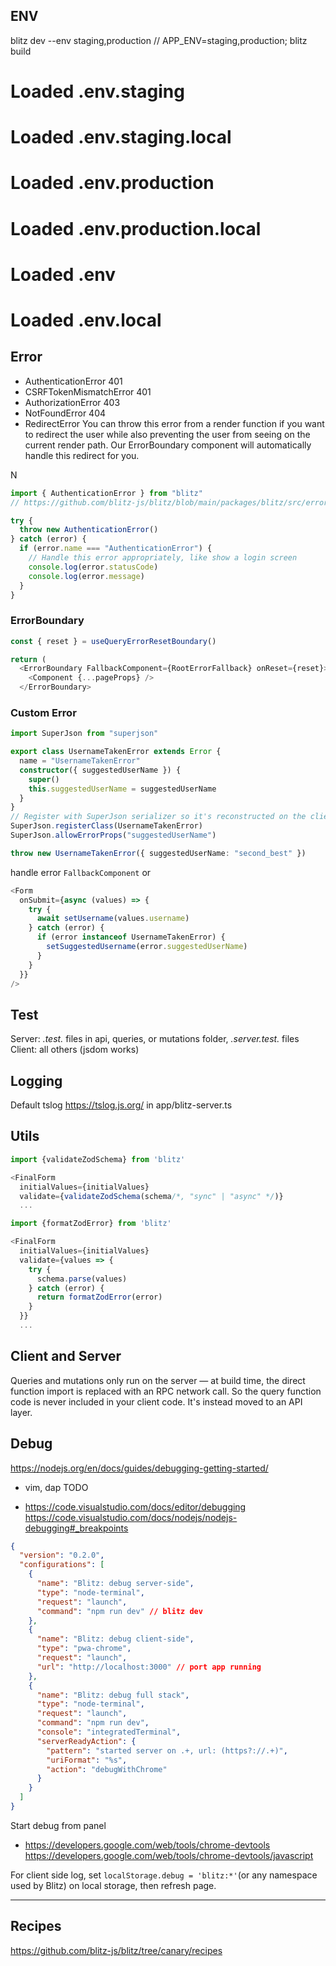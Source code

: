 ## ENV

blitz dev --env staging,production // APP_ENV=staging,production; blitz build

# Loaded .env.staging

# Loaded .env.staging.local

# Loaded .env.production

# Loaded .env.production.local

# Loaded .env

# Loaded .env.local

## Error

- AuthenticationError 401
- CSRFTokenMismatchError 401
- AuthorizationError 403
- NotFoundError 404
- RedirectError
  You can throw this error from a render function if you want to redirect the user while also preventing the user from seeing on the current render path. Our ErrorBoundary component will automatically handle this redirect for you.

N

```typescript
import { AuthenticationError } from "blitz"
// https://github.com/blitz-js/blitz/blob/main/packages/blitz/src/errors.ts

try {
  throw new AuthenticationError()
} catch (error) {
  if (error.name === "AuthenticationError") {
    // Handle this error appropriately, like show a login screen
    console.log(error.statusCode)
    console.log(error.message)
  }
}
```

### ErrorBoundary

```typescript
const { reset } = useQueryErrorResetBoundary()

return (
  <ErrorBoundary FallbackComponent={RootErrorFallback} onReset={reset}>
    <Component {...pageProps} />
  </ErrorBoundary>
```

### Custom Error

```typescript
import SuperJson from "superjson"

export class UsernameTakenError extends Error {
  name = "UsernameTakenError"
  constructor({ suggestedUserName }) {
    super()
    this.suggestedUserName = suggestedUserName
  }
}
// Register with SuperJson serializer so it's reconstructed on the client for qinstanceof` to work.
SuperJson.registerClass(UsernameTakenError)
SuperJson.allowErrorProps("suggestedUserName")

throw new UsernameTakenError({ suggestedUserName: "second_best" })
```

handle error
`FallbackComponent` or

```typescript
<Form
  onSubmit={async (values) => {
    try {
      await setUsername(values.username)
    } catch (error) {
      if (error instanceof UsernameTakenError) {
        setSuggestedUsername(error.suggestedUserName)
      }
    }
  }}
/>
```

## Test

Server: _.test._ files in api, queries, or mutations folder, _.server.test._ files
Client: all others (jsdom works)

## Logging

Default tslog https://tslog.js.org/ in app/blitz-server.ts

## Utils

```typescript
import {validateZodSchema} from 'blitz'

<FinalForm
  initialValues={initialValues}
  validate={validateZodSchema(schema/*, "sync" | "async" */)}
  ...
```

```typescript
import {formatZodError} from 'blitz'

<FinalForm
  initialValues={initialValues}
  validate={values => {
    try {
      schema.parse(values)
    } catch (error) {
      return formatZodError(error)
    }
  }}
  ...
```

## Client and Server

Queries and mutations only run on the server — at build time, the direct function import is replaced with an RPC network call. So the query function code is never included in your client code. It's instead moved to an API layer.

## Debug

https://nodejs.org/en/docs/guides/debugging-getting-started/

- vim, dap
  TODO

- https://code.visualstudio.com/docs/editor/debugging
  https://code.visualstudio.com/docs/nodejs/nodejs-debugging#_breakpoints

```json .vscode/launch.json
{
  "version": "0.2.0",
  "configurations": [
    {
      "name": "Blitz: debug server-side",
      "type": "node-terminal",
      "request": "launch",
      "command": "npm run dev" // blitz dev
    },
    {
      "name": "Blitz: debug client-side",
      "type": "pwa-chrome",
      "request": "launch",
      "url": "http://localhost:3000" // port app running
    },
    {
      "name": "Blitz: debug full stack",
      "type": "node-terminal",
      "request": "launch",
      "command": "npm run dev",
      "console": "integratedTerminal",
      "serverReadyAction": {
        "pattern": "started server on .+, url: (https?://.+)",
        "uriFormat": "%s",
        "action": "debugWithChrome"
      }
    }
  ]
}
```

Start debug from panel

- https://developers.google.com/web/tools/chrome-devtools
  https://developers.google.com/web/tools/chrome-devtools/javascript

For client side log, set `localStorage.debug = 'blitz:*'`(or any namespace used by Blitz) on local storage, then refresh page.

---

## Recipes

https://github.com/blitz-js/blitz/tree/canary/recipes

